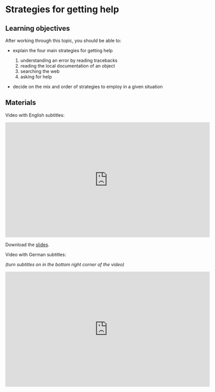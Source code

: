 # Strategies for getting help

## Learning objectives

After working through this topic, you should be able to:

- explain the four main strategies for getting help

  1. understanding an error by reading tracebacks
  1. reading the local documentation of an object
  1. searching the web
  1. asking for help

- decide on the mix and order of strategies to employ in a given situation

## Materials

Video with English subtitles:

<iframe
  src="https://electure.uni-bonn.de/paella7/ui/watch.html?id=XXXXX"
  width="640"
  height="360"
  frameborder="0"
  allowfullscreen
></iframe>

Download the [slides](getting_help-strategies.pdf).

Video with German subtitles:

*(turn subtitles on in the bottom right corner of the video)*

<iframe
  src="https://electure.uni-bonn.de/paella7/ui/watch.html?id=XXXXX"
  width="640"
  height="360"
  frameborder="0"
  allowfullscreen
></iframe>
